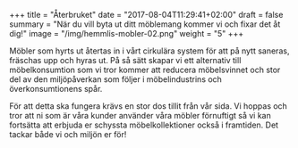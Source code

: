 +++
title = "Återbruket"
date = "2017-08-04T11:29:41+02:00"
draft = false
summary = "När du vill byta ut ditt möblemang kommer vi och fixar det åt dig!"
image = "/img/hemmlis-mobler-02.png"
weight = "5"
+++

Möbler som hyrts ut återtas in i vårt cirkulära system för att på nytt saneras, fräschas upp och hyras ut. På så sätt skapar vi ett alternativ till möbelkonsumtion som vi tror kommer att reducera möbelsvinnet och stor del av den miljöpåverkan som följer i möbelindustrins och överkonsumtionens spår.

För att detta ska fungera krävs en stor dos tillit från vår sida. Vi hoppas och tror att ni som är våra kunder använder våra möbler förnuftigt så vi kan fortsätta att erbjuda er schyssta möbelkollektioner också i framtiden. Det tackar både vi och miljön er för! 